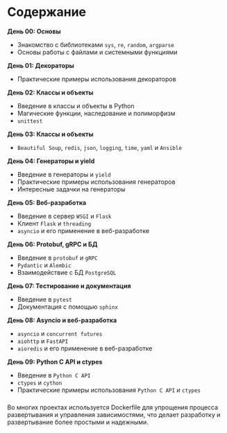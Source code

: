 # Содержание

**День 00: Основы**

* Знакомство с библиотеками `sys`, `re`, `random`, `argparse`
* Основы работы с файлами и системными функциями

**День 01: Декораторы**

* Практические примеры использования декораторов

**День 02: Классы и объекты**

* Введение в классы и объекты в Python
* Магические функции, наследование и полиморфизм
* `unittest`

**День 03: Классы и объекты**

* `Beautiful Soup`, `redis`, `json`, `logging`, `time`, `yaml` и `Ansible`

**День 04: Генераторы и yield**

* Введение в генераторы и `yield`
* Практические примеры использования генераторов
* Интересные задачки на генераторы

**День 05: Веб-разработка**

* Введение в сервер `WSGI` и `Flask`
* Клиент `Flask` и `threading`
* `asyncio` и его применение в веб-разработке

**День 06: Protobuf, gRPC и БД**

* Введение в `protobuf` и `gRPC`
* `Pydantic` и `Alembic`
* Взаимодействие с БД `PostgreSQL`

**День 07: Тестирование и документация**

* Введение в `pytest`
* Документация с помощью `sphinx`

**День 08: Asyncio и веб-разработка**

* `asyncio` и `concurrent futures`
* `aiohttp` и `FastAPI`
* `aioredis` и его применение в веб-разработке

**День 09: Python C API и ctypes**

* Введение в `Python C API`
* `ctypes` и `cython`
* Практические примеры использования `Python C API` и `ctypes`

###  

Во многих проектах используется Dockerfile для упрощения процесса развертывания и управления зависимостями, что делает
разработку и развертывание более простыми и надежными.
